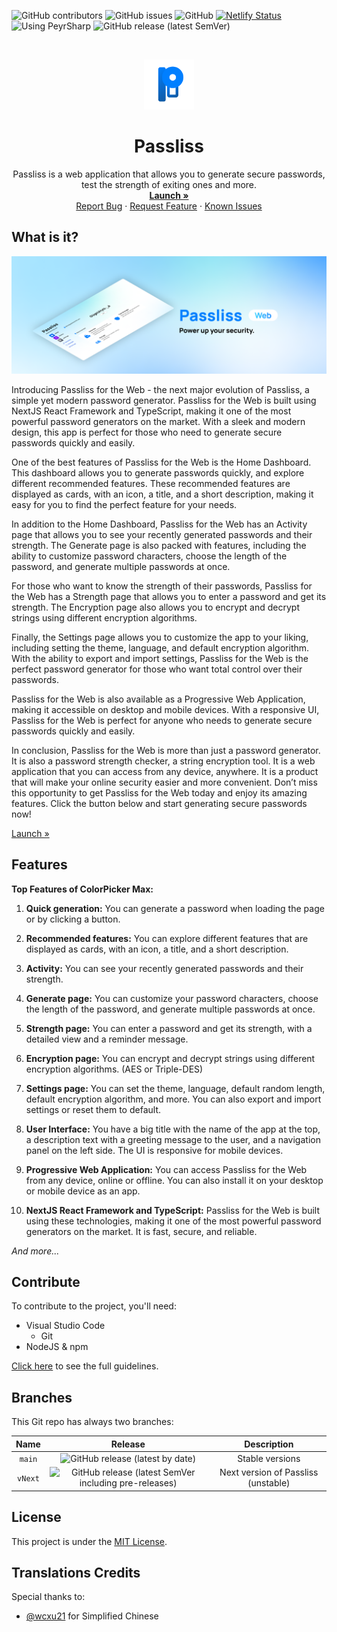 ![GitHub contributors](https://img.shields.io/github/contributors/Leo-Corporation/Passliss)
![GitHub issues](https://img.shields.io/github/issues/Leo-Corporation/Passliss)
![GitHub](https://img.shields.io/github/license/Leo-Corporation/Passliss)
[![Netlify Status](https://api.netlify.com/api/v1/badges/4c2ed8b9-b362-4ff2-865f-e6aef8759dff/deploy-status)](https://app.netlify.com/sites/passliss/deploys)
![Using PeyrSharp](https://img.shields.io/badge/using-PeyrSharp-DD00FF?logo=nuget)
![GitHub release (latest SemVer)](https://img.shields.io/github/v/release/Leo-Corporation/Passliss)

<br />
<p align="center">
  <a href="https://github.com/Leo-Corporation/Passliss">
    <img src=".github/images/logo.png" alt="Logo" width="80" height="80">
  </a>
  <h1 align="center">Passliss</h1>

  <p align="center">
    Passliss is a web application that allows you to generate secure passwords, test the strength of exiting ones and more.
    <br />
    <a href="https://passliss.leocorporation.dev"><strong>Launch »</strong></a>
    <br />
    <a href="https://github.com/Leo-Corporation/Passliss/issues/new?assignees=&labels=bug&template=bug-report.yml&title=%5BBug%5D+">Report Bug</a>
    ·
    <a href="https://github.com/Leo-Corporation/Passliss/issues/new?assignees=&labels=enhancement&template=feature-request.yml&title=%5BEnhancement%5D+">Request Feature</a>
    ·
    <a href="https://github.com/Leo-Corporation/Passliss/issues?q=is%3Aopen+is%3Aissue+label%3Abug">Known Issues</a>

  </p>
</p>

## What is it?

![Banner](https://raw.githubusercontent.com/Leo-Corporation/LeoCorp-Docs/master/Images/Passliss%20Banner.png)

Introducing Passliss for the Web - the next major evolution of Passliss, a simple yet modern password generator. Passliss for the Web is built using NextJS React Framework and TypeScript, making it one of the most powerful password generators on the market. With a sleek and modern design, this app is perfect for those who need to generate secure passwords quickly and easily.

One of the best features of Passliss for the Web is the Home Dashboard. This dashboard allows you to generate passwords quickly, and explore different recommended features. These recommended features are displayed as cards, with an icon, a title, and a short description, making it easy for you to find the perfect feature for your needs.

In addition to the Home Dashboard, Passliss for the Web has an Activity page that allows you to see your recently generated passwords and their strength. The Generate page is also packed with features, including the ability to customize password characters, choose the length of the password, and generate multiple passwords at once.

For those who want to know the strength of their passwords, Passliss for the Web has a Strength page that allows you to enter a password and get its strength. The Encryption page also allows you to encrypt and decrypt strings using different encryption algorithms.

Finally, the Settings page allows you to customize the app to your liking, including setting the theme, language, and default encryption algorithm. With the ability to export and import settings, Passliss for the Web is the perfect password generator for those who want total control over their passwords.

Passliss for the Web is also available as a Progressive Web Application, making it accessible on desktop and mobile devices. With a responsive UI, Passliss for the Web is perfect for anyone who needs to generate secure passwords quickly and easily.

In conclusion, Passliss for the Web is more than just a password generator. It is also a password strength checker, a string encryption tool. It is a web application that you can access from any device, anywhere. It is a product that will make your online security easier and more convenient. Don’t miss this opportunity to get Passliss for the Web today and enjoy its amazing features. Click the button below and start generating secure passwords now!

[Launch »](https://passliss.leocorporation.dev)

## Features

**Top Features of ColorPicker Max:**

1. **Quick generation:** You can generate a password when loading the page or by clicking a button.

2. **Recommended features:** You can explore different features that are displayed as cards, with an icon, a title, and a short description.

3. **Activity:** You can see your recently generated passwords and their strength.

4. **Generate page:** You can customize your password characters, choose the length of the password, and generate multiple passwords at once.

5. **Strength page:** You can enter a password and get its strength, with a detailed view and a reminder message.

6. **Encryption page:** You can encrypt and decrypt strings using different encryption algorithms. (AES or Triple-DES)

7. **Settings page:** You can set the theme, language, default random length, default encryption algorithm, and more. You can also export and import settings or reset them to default.

8. **User Interface:** You have a big title with the name of the app at the top, a description text with a greeting message to the user, and a navigation panel on the left side. The UI is responsive for mobile devices.

9. **Progressive Web Application:** You can access Passliss for the Web from any device, online or offline. You can also install it on your desktop or mobile device as an app.

10. **NextJS React Framework and TypeScript:** Passliss for the Web is built using these technologies, making it one of the most powerful password generators on the market. It is fast, secure, and reliable.

_And more..._

## Contribute

To contribute to the project, you'll need:

- Visual Studio Code
  - Git
- NodeJS & npm

[Click here](https://github.com/Leo-Corporation/Passliss/blob/main/CONTRIBUTING.md) to see the full guidelines.

## Branches

This Git repo has always two branches:

|  Name   |                                                                    Release                                                                     |             Description             |
| :-----: | :--------------------------------------------------------------------------------------------------------------------------------------------: | :---------------------------------: |
| `main`  |                      ![GitHub release (latest by date)](https://img.shields.io/github/v/release/Leo-Corporation/Passliss)                      |           Stable versions           |
| `vNext` | ![GitHub release (latest SemVer including pre-releases)](https://img.shields.io/github/v/release/Leo-Corporation/Passliss?include_prereleases) | Next version of Passliss (unstable) |

## License

This project is under the [MIT License](https://github.com/Leo-Corporation/Passliss/blob/main/LICENSE).

## Translations Credits

Special thanks to:

- [@wcxu21](https://github.com/wcxu21) for Simplified Chinese
